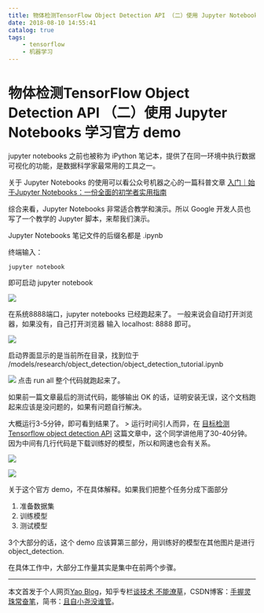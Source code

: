 ```yaml
---
title: 物体检测TensorFlow Object Detection API （二）使用 Jupyter Notebooks 学习官方 demo
date: 2018-08-10 14:55:41
catalog: true
tags:
    - tensorflow
    - 机器学习
---
```


# 物体检测TensorFlow Object Detection API （二）使用 Jupyter Notebooks 学习官方 demo

jupyter notebooks 之前也被称为 iPython 笔记本，提供了在同一环境中执行数据可视化的功能，是数据科学家最常用的工具之一。

关于 Jupyter Notebooks 的使用可以看公众号机器之心的一篇科普文章 [入门｜始于Jupyter Notebooks：一份全面的初学者实用指南](http://baijiahao.baidu.com/s?id=1601883438842526311&wfr=spider&for=pc)

综合来看，Jupyter Notebooks 非常适合教学和演示。所以 Google 开发人员也写了一个教学的 Jupyter 脚本，来帮我们演示。

Jupyter Notebooks 笔记文件的后缀名都是 .ipynb

终端输入：

```
jupyter notebook
```

即可启动 jupyter notebook

![](http://p6atp7tts.bkt.clouddn.com/15338823163485.jpg)

在系统8888端口，jupyter notebooks 已经跑起来了。
一般来说会自动打开浏览器，如果没有，自己打开浏览器 输入 localhost: 8888 即可。

![](http://p6atp7tts.bkt.clouddn.com/15338824038441.jpg)

启动界面显示的是当前所在目录，找到位于  /models/research/object_detection/object_detection_tutorial.ipynb

![](http://p6atp7tts.bkt.clouddn.com/15338825675427.jpg)
点击 run all 整个代码就跑起来了。

如果前一篇文章最后的测试代码，能够输出 OK 的话，证明安装无误，这个文档跑起来应该是没问题的，如果有问题自行解决。

大概运行3-5分钟，即可看到结果了。
    > 运行时间引人而异，在 [目标检测Tensorflow object detection API](https://zhuanlan.zhihu.com/p/35795901) 这篇文章中，这个同学讲他用了30-40分钟。因为中间有几行代码是下载训练好的模型，所以和网速也会有关系。

![](http://p6atp7tts.bkt.clouddn.com/15338828519716.jpg)

![](http://p6atp7tts.bkt.clouddn.com/15338828651205.jpg)


关于这个官方 demo，不在具体解释。如果我们把整个任务分成下面部分

1. 准备数据集
2. 训练模型
3. 测试模型


3个大部分的话，这个 demo 应该算第三部分，用训练好的模型在其他图片是进行 object_detection.

在具体工作中，大部分工作量其实是集中在前两个步骤。

***
本文首发于个人网页[Yao Blog](http://liyaolife.com)，知乎专栏[谈技术 不能潦草](https://zhuanlan.zhihu.com/c_175317330)，CSDN博客：[手握灵珠常奋笔](https://blog.csdn.net/GeneralLi95)，简书：[且自小尧没谁管](https://www.jianshu.com/u/2ad44a001d34)。
